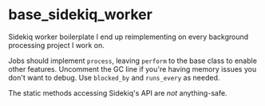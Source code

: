 # base_sidekiq_worker
Sidekiq worker boilerplate I end up reimplementing on every background processing project I work on.

Jobs should implement `process`, leaving `perform` to the base class to enable other features. Uncomment the GC line if you're having memory issues you don't want to debug. Use `blocked_by` and `runs_every` as needed.

The static methods accessing Sidekiq's API are _not_ anything-safe.
